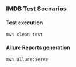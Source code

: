 ### IMDB Test Scenarios

#### Test execution
```
mvn clean test
```
#### Allure Reports generation
```
mvn allure:serve
```

